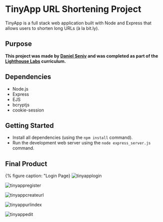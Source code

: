 #  TinyApp URL Shortening Project 

TinyApp is a full stack web application built with Node and Express that allows users to shorten long URLs (à la bit.ly).

## Purpose

**This project was made by [Daniel Seniv](https://github.com/n1dddd) and was completed as part of the [Lighthouse Labs](https://github.com/lighthouse-labs) curriculum.**

## Dependencies

- Node.js
- Express
- EJS
- bcryptjs
- cookie-session

## Getting Started

- Install all dependencies (using the `npm install` command).
- Run the development web server using the `node express_server.js` command.

## Final Product
{% figure caption: "Login Page}
![tinyapplogin](https://i.imgur.com/pEo3W7f.png)

![tinyappregister](https://i.imgur.com/Ckydp7l.png)

![tinyappcreateurl](https://i.imgur.com/YfcNNr3.png)

![tinyappurlindex](https://i.imgur.com/iXi7yrn.png)

![tinyappedit](https://i.imgur.com/cEJkrXl.png)

